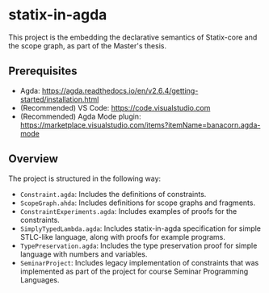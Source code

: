 # statix-in-agda

This project is the embedding the declarative semantics of Statix-core and the scope graph, as part of the Master's thesis.

## Prerequisites
- Agda: https://agda.readthedocs.io/en/v2.6.4/getting-started/installation.html
- (Recommended) VS Code: https://code.visualstudio.com
- (Recommended) Agda Mode plugin: https://marketplace.visualstudio.com/items?itemName=banacorn.agda-mode

## Overview
The project is structured in the following way:
- `Constraint.agda`: Includes the definitions of constraints.
- `ScopeGraph.ahda`: Includes definitions for scope graphs and fragments.
- `ConstraintExperiments.agda`: Includes examples of proofs for the constraints.
- `SimplyTypedLambda.agda`: Includes statix-in-agda specification for simple STLC-like language, along with proofs for example programs.
- `TypePreservation.agda`: Includes the type preservation proof for simple language with numbers and variables.
- `SeminarProject`: Includes legacy implementation of constraints that was implemented as part of the project for course Seminar Programming Languages.